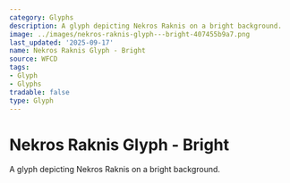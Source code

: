 ```yaml
---
category: Glyphs
description: A glyph depicting Nekros Raknis on a bright background.
image: ../images/nekros-raknis-glyph---bright-407455b9a7.png
last_updated: '2025-09-17'
name: Nekros Raknis Glyph - Bright
source: WFCD
tags:
- Glyph
- Glyphs
tradable: false
type: Glyph
---
```


# Nekros Raknis Glyph - Bright

A glyph depicting Nekros Raknis on a bright background.

